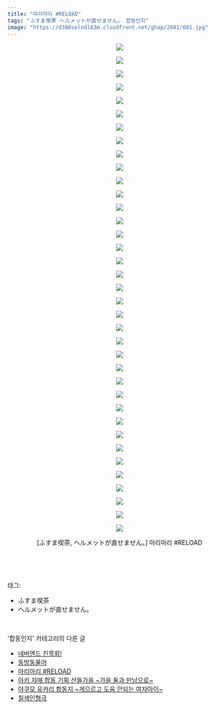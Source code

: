 ```yaml
---
title: "마리마리 #RELOAD"
tags: "ふすま喫茶 ヘルメットが直せません。 합동인지"
image: "https://d380selndl63m.cloudfront.net/ghap/2681/001.jpg"
---
```

<div class="article">
<p style="text-align: center; clear: none; float: none;"><img src="{{ site.imgserver5 }}/ghap/2681/001.jpg"/></p>
<p style="text-align: center; clear: none; float: none;"><img src="{{ site.imgserver5 }}/ghap/2681/002.jpg"/></p>
<p style="text-align: center; clear: none; float: none;"><img src="{{ site.imgserver5 }}/ghap/2681/003.jpg"/></p>
<p style="text-align: center; clear: none; float: none;"><img src="{{ site.imgserver5 }}/ghap/2681/004.jpg"/></p>
<p style="text-align: center; clear: none; float: none;"><img src="{{ site.imgserver5 }}/ghap/2681/005.jpg"/></p>
<p style="text-align: center; clear: none; float: none;"><img src="{{ site.imgserver5 }}/ghap/2681/006.jpg"/></p>
<p style="text-align: center; clear: none; float: none;"><img src="{{ site.imgserver5 }}/ghap/2681/007.jpg"/></p>
<p style="text-align: center; clear: none; float: none;"><img src="{{ site.imgserver5 }}/ghap/2681/008.jpg"/></p>
<p style="text-align: center; clear: none; float: none;"><img src="{{ site.imgserver5 }}/ghap/2681/009.jpg"/></p>
<p style="text-align: center; clear: none; float: none;"><img src="{{ site.imgserver5 }}/ghap/2681/010.jpg"/></p>
<p style="text-align: center; clear: none; float: none;"><img src="{{ site.imgserver5 }}/ghap/2681/011.jpg"/></p>
<p style="text-align: center; clear: none; float: none;"><img src="{{ site.imgserver5 }}/ghap/2681/012.jpg"/></p>
<p style="text-align: center; clear: none; float: none;"><img src="{{ site.imgserver5 }}/ghap/2681/013.jpg"/></p>
<p style="text-align: center; clear: none; float: none;"><img src="{{ site.imgserver5 }}/ghap/2681/014.jpg"/></p>
<p style="text-align: center; clear: none; float: none;"><img src="{{ site.imgserver5 }}/ghap/2681/015.jpg"/></p>
<p style="text-align: center; clear: none; float: none;"><img src="{{ site.imgserver5 }}/ghap/2681/016.jpg"/></p>
<p style="text-align: center; clear: none; float: none;"><img src="{{ site.imgserver5 }}/ghap/2681/017.jpg"/></p>
<p style="text-align: center; clear: none; float: none;"><img src="{{ site.imgserver5 }}/ghap/2681/018.jpg"/></p>
<p style="text-align: center; clear: none; float: none;"><img src="{{ site.imgserver5 }}/ghap/2681/019.jpg"/></p>
<p style="text-align: center; clear: none; float: none;"><img src="{{ site.imgserver5 }}/ghap/2681/020.jpg"/></p>
<p style="text-align: center; clear: none; float: none;"><img src="{{ site.imgserver5 }}/ghap/2681/021.jpg"/></p>
<p style="text-align: center; clear: none; float: none;"><img src="{{ site.imgserver5 }}/ghap/2681/022.jpg"/></p>
<p style="text-align: center; clear: none; float: none;"><img src="{{ site.imgserver5 }}/ghap/2681/023.jpg"/></p>
<p style="text-align: center; clear: none; float: none;"><img src="{{ site.imgserver5 }}/ghap/2681/024.jpg"/></p>
<p style="text-align: center; clear: none; float: none;"><img src="{{ site.imgserver5 }}/ghap/2681/025.jpg"/></p>
<p style="text-align: center; clear: none; float: none;"><img src="{{ site.imgserver5 }}/ghap/2681/026.jpg"/></p>
<p style="text-align: center; clear: none; float: none;"><img src="{{ site.imgserver5 }}/ghap/2681/027.jpg"/></p>
<p style="text-align: center; clear: none; float: none;"><img src="{{ site.imgserver5 }}/ghap/2681/028.jpg"/></p>
<p style="text-align: center; clear: none; float: none;"><img src="{{ site.imgserver5 }}/ghap/2681/029.jpg"/></p>
<p style="text-align: center; clear: none; float: none;"><img src="{{ site.imgserver5 }}/ghap/2681/030.jpg"/></p>
<p style="text-align: center; clear: none; float: none;"><img src="{{ site.imgserver5 }}/ghap/2681/031.jpg"/></p>
<p style="text-align: center; clear: none; float: none;"><img src="{{ site.imgserver5 }}/ghap/2681/032.jpg"/></p>
<p style="text-align: center; clear: none; float: none;"><img src="{{ site.imgserver5 }}/ghap/2681/033.jpg"/></p>
<p style="text-align: center; clear: none; float: none;"><img src="{{ site.imgserver5 }}/ghap/2681/034.jpg"/></p>
<p style="text-align: center; clear: none; float: none;"><img src="{{ site.imgserver5 }}/ghap/2681/035.jpg"/></p>
<p style="text-align: center; clear: none; float: none;"><img src="{{ site.imgserver5 }}/ghap/2681/036.jpg"/></p>
<p style="text-align: center; clear: none; float: none;"><img src="{{ site.imgserver5 }}/ghap/2681/037.jpg"/></p>
<p style="text-align: center; clear: none; float: none;">[ふすま喫茶, ヘルメットが直せません。] 마리마리 #RELOAD</p>
<p><br/></p>
</div><br/>
<div class="tagTrail">
<p>태그: </p>
<ul>
<li>ふすま喫茶</li>
<li>ヘルメットが直せません。</li>
</ul>
</div><br/>
<div class="another">
<p>'합동인지' 카테고리의 다른 글</p>
<ul>
<li><a href="/ghap_2779">네버엔드 친목회!</a></li>
<li><a href="/ghap_2682">동방동물어</a></li>
<li><a href="/ghap_2681">마리마리 #RELOAD</a></li>
<li><a href="/ghap_2651">아키 자매 합동 기획 산들가을 ~가을 둘과 만남으로~</a></li>
<li><a href="/ghap_2607">야쿠모 유카리 합동지 ~게으르고 도움 안되는 여자아이~</a></li>
<li><a href="/ghap_2596">칠색인형극</a></li>
</ul>
</div><br/>
<div class="cb_module cb_fluid">
<div class="cb_wrt cb_profile">
</div><!-- commentList close -->
</div><br/>
